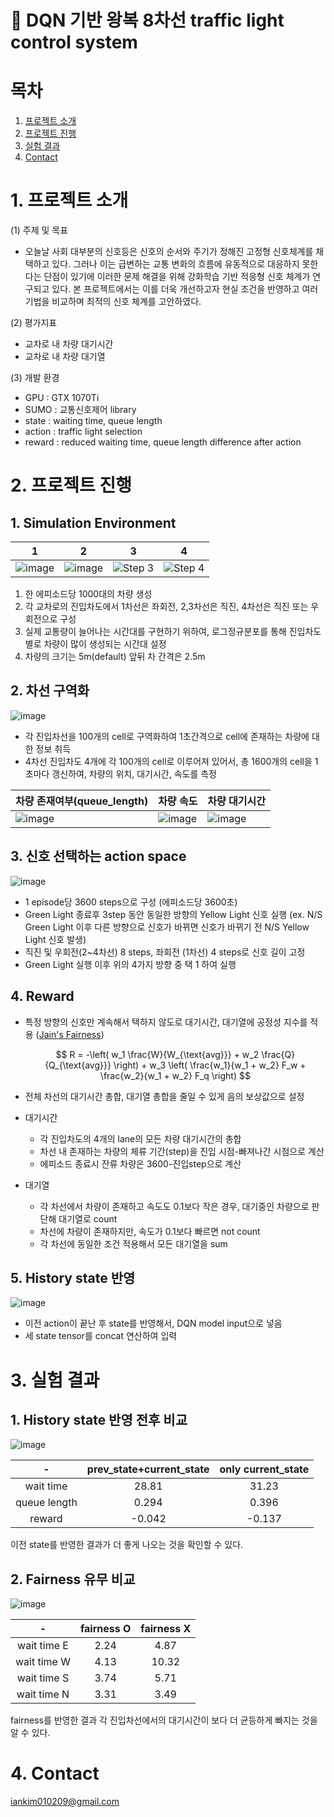 # 🚗 DQN 기반 왕복 8차선 traffic light control system

# 목차
1. [프로젝트 소개](#1-프로젝트-소개)
2. [프로젝트 진행](#2-프로젝트-진행)
3. [실험 결과](#3-실험-결과)
4. [Contact](#4-Contact)

# 1. 프로젝트 소개
(1) 주제 및 목표
- 오늘날 사회 대부분의 신호등은 신호의 순서와 주기가 정해진 고정형 신호체계를 채택하고 있다. 그러나 이는 급변하는 교통 변화의 흐름에 유동적으로 대응하지 못한다는 단점이 있기에 이러한 문제 해결을 위해 강화학습 기반 적응형 신호 체계가 연구되고 있다. 본 프로젝트에서는 이를 더욱 개선하고자 현실 조건을 반영하고 여러 기법을 비교하며 최적의 신호 체계를 고안하였다. 

(2) 평가지표
- 교차로 내 차량 대기시간
- 교차로 내 차량 대기열

(3) 개발 환경  
- GPU : GTX 1070Ti
- SUMO : 교통신호제어 library
- state : waiting time, queue length
- action : traffic light selection
- reward : reduced waiting time, queue length difference after action

# 2. 프로젝트 진행
## 1. Simulation Environment
| **1** | **2** | **3** | **4** |
|------------|------------|------------|------------|
| ![image](https://github.com/user-attachments/assets/dbf4378b-1414-45e8-acf2-e37d00622ee1) | ![image](https://github.com/user-attachments/assets/2d17819b-58b5-4bfb-bbc3-f00a4fb2fa97) | ![Step 3](https://github.com/user-attachments/assets/81fdcd66-283d-47af-9cbd-b23e2a71b3aa) | ![Step 4](https://github.com/user-attachments/assets/87a7a0d8-fc32-4768-aa48-afa0af1d7f19) |
1. 한 에피소드당 1000대의 차량 생성
2. 각 교차로의 진입차도에서 1차선은 좌회전, 2,3차선은 직진, 4차선은 직진 또는 우회전으로 구성
3. 실제 교통량이 늘어나는 시간대를 구현하기 위하여, 로그정규분포를 통해 진입차도별로 차량이 많이 생성되는 시간대 설정
4. 차량의 크기는 5m(default) 앞뒤 차 간격은 2.5m

## 2. 차선 구역화
![image](https://github.com/user-attachments/assets/7316691e-da5f-4af4-95ca-d6c4ea0e931a)
- 각 진입차선을 100개의 cell로 구역화하여 1초간격으로 cell에 존재하는 차량에 대한 정보 취득
- 4차선 진입차도 4개에 각 100개의 cell로 이루어져 있어서, 총 1600개의 cell을 1초마다 갱신하여, 차량의 위치, 대기시간, 속도를 측정

| **차량 존재여부(queue_length)** | **차량 속도** | **차량 대기시간** |
|------------|------------|------------|
|![image](https://github.com/user-attachments/assets/2ea745cb-90e3-4ae2-80f0-677de5672ed9)|![image](https://github.com/user-attachments/assets/aba4525f-48a8-4a4f-846a-da87959f154d)|![image](https://github.com/user-attachments/assets/26103c13-e1ad-4a81-bec6-6c6d809e5251)|

## 3. 신호 선택하는 action space
![image](https://github.com/user-attachments/assets/9be5903d-9f9a-4e1a-9821-68c07f5356e1)
- 1 episode당 3600 steps으로 구성 (에피소드당 3600초)
- Green Light 종료후 3step 동안 동일한 방향의 Yellow Light 신호 실행 (ex. N/S Green Light 이후 다른 방향으로 신호가 바뀌면 신호가 바뀌기 전 N/S Yellow Light 신호 발생)
- 직진 및 우회전(2~4차선) 8 steps, 좌회전 (1차선) 4 steps로 신호 길이 고정
- Green Light 실행 이후 위의 4가지 방향 중 택 1 하여 실행

## 4. Reward
- 특정 방향의 신호만 계속해서 택하지 않도로 대기시간, 대기열에 공정성 지수를 적용 ([Jain's Fairness](https://en.wikipedia.org/wiki/Fairness_measure))

  $$
  R = -\left( w_1 \frac{W}{W_{\text{avg}}} + w_2 \frac{Q}{Q_{\text{avg}}} \right) + w_3 \left( \frac{w_1}{w_1 + w_2} F_w + \frac{w_2}{w_1 + w_2} F_q \right)
  $$  

- 전체 차선의 대기시간 총합, 대기열 총합을 줄일 수 있게 음의 보상값으로 설정
- 대기시간
  - 각 진입차도의 4개의 lane의 모든 차량 대기시간의 총합
  - 차선 내 존재하는 차량의 체류 기간(step)을 진입 시점-빠져나간 시점으로 계산
  - 에피소드 종료시 잔류 차량은 3600-진입step으로 계산
- 대기열
  - 각 차선에서 차량이 존재하고 속도도 0.1보다 작은 경우, 대기중인 차량으로 판단해 대기열로 count
  - 차선에 차량이 존재하지만, 속도가 0.1보다 빠르면 not count
  - 각 차선에 동일한 조건 적용해서 모든 대기열을 sum

## 5. History state 반영
![image](https://github.com/user-attachments/assets/2c2792ba-8068-4af5-a363-b0756a6deeb9)
- 이전 action이 끝난 후 state를 반영해서, DQN model input으로 넣음
- 세 state tensor를 concat 연산하여 입력

# 3. 실험 결과
## 1. History state 반영 전후 비교
![image](https://github.com/user-attachments/assets/9f417ccb-0944-47e3-9bd5-f0969accc552)

|-|prev_state+current_state|only current_state|
|:-:|:-:|:-:|
|wait time|28.81|31.23|
|queue length|0.294|0.396|
|reward|-0.042|-0.137|

이전 state를 반영한 결과가 더 좋게 나오는 것을 확인할 수 있다.
## 2. Fairness 유무 비교
![image](https://github.com/user-attachments/assets/0f0f890a-1022-42e0-8051-16a0f44c0bd3)

|-|fairness O|fairness X|
|:-:|:-:|:-:|
|wait time E |2.24|4.87|
|wait time W |4.13|10.32|
|wait time S |3.74|5.71|
|wait time N |3.31|3.49|

fairness를 반영한 결과 각 진입차선에서의 대기시간이 보다 더 균등하게 빠지는 것을 알 수 있다.

# 4. Contact

iankim010209@gmail.com
